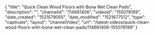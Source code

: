 {
    "title": "Quick Clean Wood Floors with Bona Wet Clean Pads",
    "description": "",
    "channelid": "114661406",
    "videoid": "155078199",
    "date_created": "1521579055",
    "date_modified": "1521677512",
    "type": "captivate",
    "layout": "channelVideo",
    "url": "\/latest-videos\/quick-clean-wood-floors-with-bona-wet-clean-pads\/114661406-155078199"
}